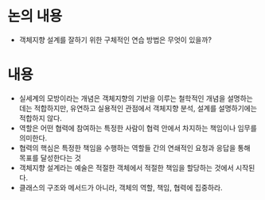 # 논의 내용

- 객체지향 설계를 잘하기 위한 구체적인 연습 방법은 무엇이 있을까?

# 내용

- 실세계의 모방이라는 개념은 객체지향의 기반을 이루는 철학적인 개념을 설명하는 데는 적합하지만, 유연하고 실용적인 관점에서 객체지향 분석, 설계를 설명하기에는 적합하지 않다.
- 역할은 어떤 협력에 참여하는 특정한 사람이 협력 안에서 차지하는 책임이나 임무를 의미한다.
- 협력의 핵심은 특정한 책임을 수행하는 역할들 간의 연쇄적인 요청과 응답을 통해 목표를 달성한다는 것
- 객체지향 설계라는 예술은 적절한 객체에서 적절한 책임을 할당하는 것에서 시작된다.
- 클래스의 구조와 메서드가 아니라, 객체의 역할, 책임, 협력에 집중하라.